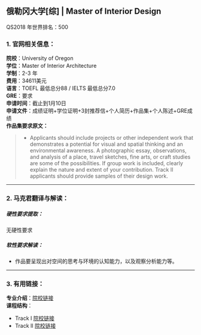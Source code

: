 ## 俄勒冈大学[综] | Master of Interior Design

QS2018 年世界排名：500

### 1. 官网相关信息：

**院校**：University of Oregon  
**学位**：Master of Interior Architecture  
**学制**：2-3 年  
**费用**：34611美元  
**语言**：TOEFL 最低总分88 / IELTS 最低总分7.0  
**GRE**：要求    
**申请时间**：截止到1月10日  
**申请文件**：成绩证明+学位证明+3封推荐信+个人简历+作品集+个人陈述+GRE成绩  
**作品集要求原文：**   

> - Applicants should include projects or other independent work that demonstrates a potential for visual and spatial thinking and an environmental awareness. A photographic essay, observations, and analysis of a place, travel sketches, fine arts, or craft studies are some of the possibilities. If group work is included, clearly explain the nature and extent of your contribution. Track II applicants should provide samples of their design work.

---


### 2. 马克君翻译与解读：

##### 硬性要求提取：
无硬性要求


##### 软性要求解读：
- 作品要呈现出对空间的思考与环境的认知能力，以及观察分析能力等。


---


### 3. 有用链接：

**专业介绍**：[院校链接](https://archenvironment.uoregon.edu/interior-architecture/graduate)  
**课程结构**：  

- Track I [院校链接](https://archenvironment.uoregon.edu/architecture/grad/miarch1)  
- Track II [院校链接](https://archenvironment.uoregon.edu/architecture/grad/miarch2)
